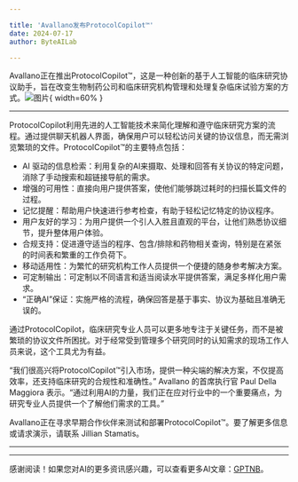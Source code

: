 ```yaml
---

title: 'Avallano发布ProtocolCopilot™'
date: 2024-07-17
author: ByteAILab

---
```


Avallano正在推出ProtocolCopilot™，这是一种创新的基于人工智能的临床研究协议助手，旨在改变生物制药公司和临床研究机构管理和处理复杂临床试验方案的方式。![图片](https://ai-techpark.com/wp-content/uploads/2024/07/Avallan-960x540.jpg){ width=60% }

---
ProtocolCopilot利用先进的人工智能技术来简化理解和遵守临床研究方案的流程。通过提供聊天机器人界面，确保用户可以轻松访问关键的协议信息，而无需浏览繁琐的文件。ProtocolCopilot™的主要特点包括：

- AI 驱动的信息检索：利用复杂的AI来摄取、处理和回答有关协议的特定问题，消除了手动搜索和超链接导航的需求。
- 增强的可用性：直接向用户提供答案，使他们能够跳过耗时的扫描长篇文件的过程。
- 记忆提醒：帮助用户快速进行参考检查，有助于轻松记忆特定的协议程序。
- 用户友好的学习：为用户提供一个引人入胜且直观的平台，让他们熟悉协议细节，提升整体用户体验。
- 合规支持：促进遵守适当的程序、包含/排除和药物相关查询，特别是在紧张的时间表和繁重的工作负荷下。
- 移动适用性：为繁忙的研究机构工作人员提供一个便捷的随身参考解决方案。
- 可定制输出：可定制以不同语言和适当阅读水平提供答案，满足多样化用户需求。
- “正确AI”保证：实施严格的流程，确保回答是基于事实、协议为基础且准确无误的。

通过ProtocolCopilot，临床研究专业人员可以更多地专注于关键任务，而不是被繁琐的协议文件所困扰。对于经常受到管理多个研究同时的认知需求的现场工作人员来说，这个工具尤为有益。

“我们很高兴将ProtocolCopilot™引入市场，提供一种尖端的解决方案，不仅提高效率，还支持临床研究的合规性和准确性。” Avallano 的首席执行官 Paul Della Maggiora 表示。“通过利用AI的力量，我们正在应对行业中的一个重要痛点，为研究专业人员提供一个了解他们需求的工具。”

Avallano正在寻求早期合作伙伴来测试和部署ProtocolCopilot™。要了解更多信息或请求演示，请联系 Jillian Stamatis。

---
---
感谢阅读！如果您对AI的更多资讯感兴趣，可以查看更多AI文章：[GPTNB](https://gptnb.com)。